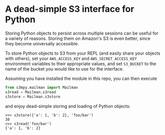 # A dead-simple S3 interface for Python

Storing Python objects to persist across multiple sessions can be useful for a 
variety of reasons. Storing them on Amazon's S3 is even better, since they
become universally accessible.

To store Python objects to S3 from your REPL (and easily share your objects
with others), set your `AWS_ACCESS_KEY` and `AWS_SECRET_ACCESS_KEY` 
environment variables to their appropriate values, and set `S3_BUCKET`
to the name of the bucket you would like to use for the interface.

Assuming you have installed the module in this repo, you can then execute

```python
from s3mpy.mailman import Mailman
s3read = Mailman.s3read
s3store = Mailman.s3store
```

and enjoy dead-simple storing and loading of Python objects:

```
>>> s3store({'a': 1, 'b': 2}, 'foo/bar')
30
>>> s3read('foo/bar')
{'a': 1, 'b': 2}
```

